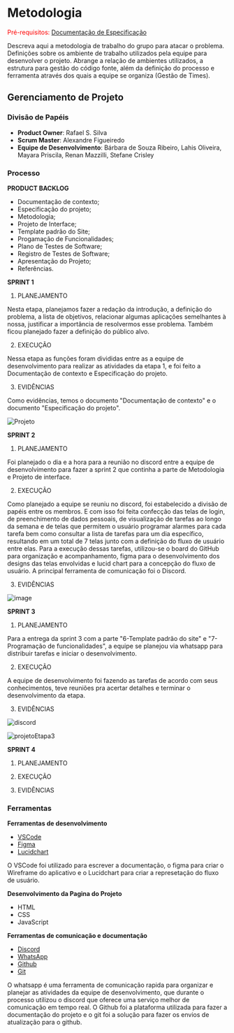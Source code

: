 
# Metodologia

<span style="color:red">Pré-requisitos: <a href="2-Especificação do Projeto.md"> Documentação de Especificação</a></span>

Descreva aqui a metodologia de trabalho do grupo para atacar o problema. Definições sobre os ambiente de trabalho utilizados pela  equipe para desenvolver o projeto. Abrange a relação de ambientes utilizados, a estrutura para gestão do código fonte, além da definição do processo e ferramenta através dos quais a equipe se organiza (Gestão de Times).


## Gerenciamento de Projeto

### Divisão de Papéis
 
- **Product Owner**: Rafael S. Silva
- **Scrum Master**: Alexandre Figueiredo 
- **Equipe de Desenvolvimento**: Bárbara de Souza Ribeiro, Lahis Oliveira, Mayara Priscila, Renan Mazzilli, Stefane Crisley

### Processo

**PRODUCT BACKLOG**

- Documentação de contexto;
- Especificação do projeto;
- Metodologia;
- Projeto de Interface;
- Template padrão do Site;
- Progamação de Funcionalidades;
- Plano de Testes de Software;
- Registro de Testes de Software;
- Apresentação do Projeto;
- Referências.

**SPRINT 1**

1. PLANEJAMENTO

Nesta etapa, planejamos fazer a redação da introdução, a definição do problema, a lista de objetivos, relacionar algumas aplicações semelhantes à nossa, justificar a importância de resolvermos esse problema. Também ficou planejado fazer a definição do público alvo.

2. EXECUÇÃO

Nessa etapa as funções foram divididas entre as a equipe de desenvolvimento para realizar as atividades da etapa 1, e foi feito a Documentação de contexto e Especificação do projeto.

3. EVIDÊNCIAS

Como evidências, temos o documento "Documentação de contexto" e o documento "Especificação do projeto".

![Projeto](https://user-images.githubusercontent.com/48370523/233673099-ada7728d-e294-462a-a66a-305266948585.PNG)


**SPRINT 2**

1. PLANEJAMENTO

Foi planejado o dia e a hora para a reunião no discord entre a equipe de desenvolvimento para fazer a sprint 2 que continha a parte de Metodologia e Projeto de interface.

2. EXECUÇÃO

Como planejado a equipe se reuniu no discord, foi estabelecido a divisão de papéis entre os membros. E com isso foi feita confecção das telas de login, de preenchimento de dados pessoais, de visualização de tarefas ao longo da semana e de telas que permitem o usuário programar alarmes para cada tarefa bem como consultar a lista de tarefas para um dia específico, resultando em um total de 7 telas junto com a definição do fluxo de usuário entre elas.
Para a execução dessas tarefas, utilizou-se o board do GitHub para organização e acompanhamento, figma para o desenvolvimento dos designs das telas envolvidas e lucid chart para a concepção do fluxo de usuário. A principal ferramenta de comunicação foi o Discord.

3. EVIDÊNCIAS

![image](https://user-images.githubusercontent.com/98063900/234138703-773dadaa-8258-4d9b-9063-52e7bf2b4631.png)


**SPRINT 3**

1. PLANEJAMENTO

Para a entrega da sprint 3 com a parte "6-Template padrão do site" e "7-Programação de funcionalidades", a equipe se planejou via whatsapp para distribuir tarefas e iniciar o desenvolvimento.  

2. EXECUÇÃO

A equipe de desenvolvimento foi fazendo as tarefas de acordo com seus conhecimentos, teve reuniões pra acertar detalhes e terminar o desenvolvimento da etapa.

3. EVIDÊNCIAS
 
![discord](https://github.com/ICEI-PUC-Minas-PMV-ADS/pmv-ads-2023-1-e1-proj-web-t12-planejamento-diario/assets/48370523/9f19d5eb-f1ee-4b34-9c5b-c178e3c2fdb8)

![projetoEtapa3](https://github.com/ICEI-PUC-Minas-PMV-ADS/pmv-ads-2023-1-e1-proj-web-t12-planejamento-diario/assets/48370523/416f2c6e-8676-4d13-a02d-4b65b5c722ee)


**SPRINT 4**

1. PLANEJAMENTO
 
 
2. EXECUÇÃO


3. EVIDÊNCIAS




### Ferramentas

**Ferramentas de desenvolvimento**

- [VSCode](https://code.visualstudio.com)
- [Figma](https://www.figma.com)
- [Lucidchart](https://www.lucidchart.com)

O VSCode foi utilizado para escrever a documentação, o figma para criar o Wireframe do aplicativo e o Lucidchart para criar a represetação do fluxo de usuário.


**Desenvolvimento da Pagina do Projeto**

- HTML
- CSS
- JavaScript


**Ferramentas de comunicação e documentação**

- [Discord](https://discord.com/)
- [WhatsApp](https://whatsapp.com/)
- [Github](https://github.com/)
- [Git](https://git-scm.com)

O whatsapp é uma ferramenta de comunicação rapida para organizar e planejar as atividades da equipe de desenvolvimento, que durante o processo utilizou o discord que oferece uma serviço melhor de comunicação em tempo real.
O Github foi a plataforma utilizada para fazer a documentação do projeto e o git foi a solução para fazer os envios de atualização para o github.
